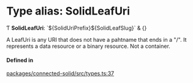 # Type alias: SolidLeafUri

Ƭ **SolidLeafUri**: \`$\{SolidUriPrefix}$\{SolidLeafSlug}\` & {}

A LeafUri is any URI that does not have a pahtname that ends in a "/". It
represents a data resource or a binary resource. Not a container.

#### Defined in

[packages/connected-solid/src/types.ts:37](https://github.com/o-development/ldo/blob/db87958cb6f858f6cf7340ba5d9536a3a794d587/packages/connected-solid/src/types.ts#L37)
